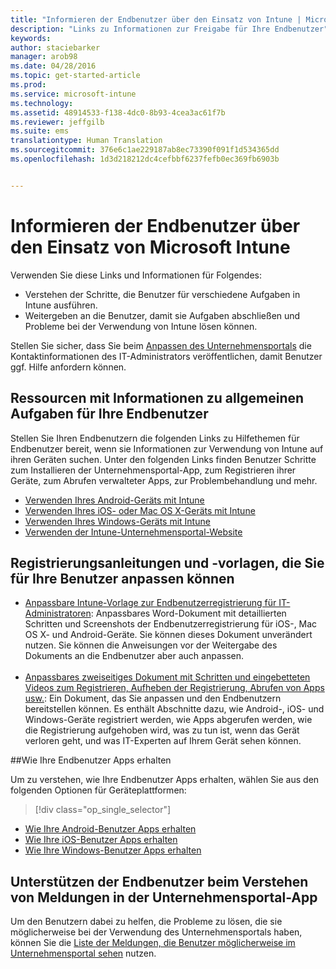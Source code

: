 ```yaml
---
title: "Informieren der Endbenutzer über den Einsatz von Intune | Microsoft Intune"
description: "Links zu Informationen zur Freigabe für Ihre Endbenutzer"
keywords: 
author: staciebarker
manager: arob98
ms.date: 04/28/2016
ms.topic: get-started-article
ms.prod: 
ms.service: microsoft-intune
ms.technology: 
ms.assetid: 48914533-f138-4dc0-8b93-4cea3ac61f7b
ms.reviewer: jeffgilb
ms.suite: ems
translationtype: Human Translation
ms.sourcegitcommit: 376e6c1ae229187ab8ec73390f091f1d534365dd
ms.openlocfilehash: 1d3d218212dc4cefbbf6237fefb0ec369fb6903b


---
```




# Informieren der Endbenutzer über den Einsatz von Microsoft Intune

Verwenden Sie diese Links und Informationen für Folgendes:

- Verstehen der Schritte, die Benutzer für verschiedene Aufgaben in Intune ausführen.
- Weitergeben an die Benutzer, damit sie Aufgaben abschließen und Probleme bei der Verwendung von Intune lösen können.

Stellen Sie sicher, dass Sie beim [Anpassen des Unternehmensportals](/Intune/get-started/start-with-a-paid-subscription-to-microsoft-intune-step-7) die Kontaktinformationen des IT-Administrators veröffentlichen, damit Benutzer ggf. Hilfe anfordern können.


## Ressourcen mit Informationen zu allgemeinen Aufgaben für Ihre Endbenutzer

Stellen Sie Ihren Endbenutzern die folgenden Links zu Hilfethemen für Endbenutzer bereit, wenn sie Informationen zur Verwendung von Intune auf ihren Geräten suchen. Unter den folgenden Links finden Benutzer Schritte zum Installieren der Unternehmensportal-App, zum Registrieren ihrer Geräte, zum Abrufen verwalteter Apps, zur Problembehandlung und mehr.

- [Verwenden Ihres Android-Geräts mit Intune](/Intune/EndUser/using-your-android-device-with-intune)
- [Verwenden Ihres iOS- oder Mac OS X-Geräts mit Intune](/Intune/EndUser/using-your-ios-or-mac-os-x-device-with-intune)
- [Verwenden Ihres Windows-Geräts mit Intune](/Intune/EndUser/using-your-windows-device-with-intune)
- [Verwenden der Intune-Unternehmensportal-Website](/Intune/EndUser/using-the-intune-company-portal-website)


## Registrierungsanleitungen und -vorlagen, die Sie für Ihre Benutzer anpassen können

- [Anpassbare Intune-Vorlage zur Endbenutzerregistrierung für IT-Administratoren](https://gallery.technet.microsoft.com/End-user-Intune-enrollment-55dfd64a): Anpassbares Word-Dokument mit detaillierten Schritten und Screenshots der Endbenutzerregistrierung für iOS-, Mac OS X- und Android-Geräte. Sie können dieses Dokument unverändert nutzen. Sie können die Anweisungen vor der Weitergabe des Dokuments an die Endbenutzer aber auch anpassen.</br></br>
- [Anpassbares zweiseitiges Dokument mit Schritten und eingebetteten Videos zum Registrieren, Aufheben der Registrierung, Abrufen von Apps usw.](https://gallery.technet.microsoft.com/Intune-End-User-Enrollment-3a0c9b0c#content): Ein Dokument, das Sie anpassen und den Endbenutzern bereitstellen können. Es enthält Abschnitte dazu, wie Android-, iOS- und Windows-Geräte registriert werden, wie Apps abgerufen werden, wie die Registrierung aufgehoben wird, was zu tun ist, wenn das Gerät verloren geht, und was IT-Experten auf Ihrem Gerät sehen können.

##Wie Ihre Endbenutzer Apps erhalten

Um zu verstehen, wie Ihre Endbenutzer Apps erhalten, wählen Sie aus den folgenden Optionen für Geräteplattformen:

> [!div class="op_single_selector"]
- [Wie Ihre Android-Benutzer Apps erhalten](how-your-android-users-get-their-apps.md)
- [Wie Ihre iOS-Benutzer Apps erhalten](how-your-ios-users-get-their-apps.md)
- [Wie Ihre Windows-Benutzer Apps erhalten](how-your-windows-users-get-their-apps.md)

## Unterstützen der Endbenutzer beim Verstehen von Meldungen in der Unternehmensportal-App

Um den Benutzern dabei zu helfen, die Probleme zu lösen, die sie möglicherweise bei der Verwendung des Unternehmensportals haben, können Sie die [Liste der Meldungen, die Benutzer möglicherweise im Unternehmensportal sehen](/Intune/Plan-Design/help-end-users-understand-company-portal-app-messages) nutzen.



<!--HONumber=Jul16_HO3-->


